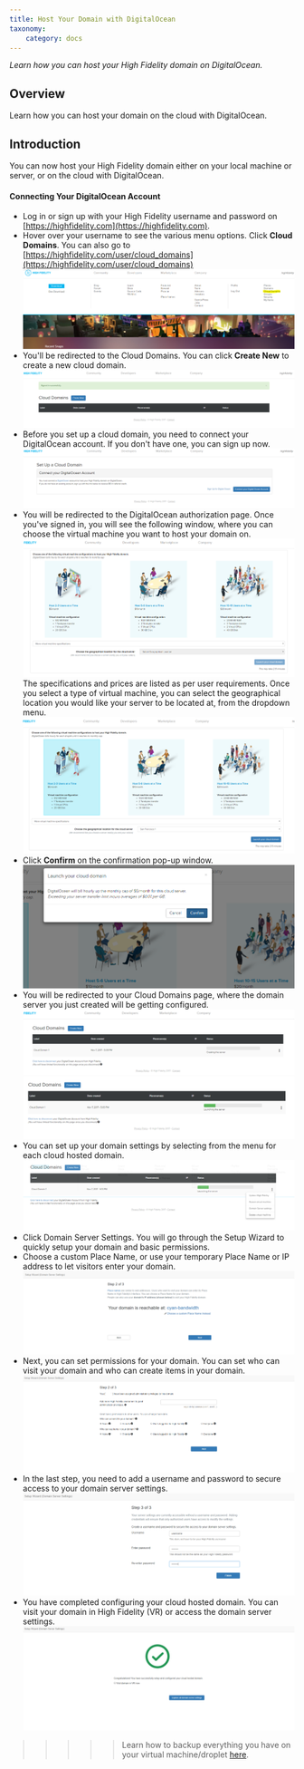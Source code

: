 ```yaml
---
title: Host Your Domain with DigitalOcean
taxonomy:
    category: docs
---
```


*Learn how you can host your High Fidelity domain on DigitalOcean.*

## Overview

Learn how you can host your domain on the cloud with DigitalOcean. 



## Introduction

You can now host your High Fidelity domain either on your local machine or server, or on the cloud with DigitalOcean. 

#### Connecting Your DigitalOcean Account

- Log in or sign up with your High Fidelity username and password on [https://highfidelity.com](https://highfidelity.com).
- Hover over your username to see the various menu options. Click **Cloud Domains**. You can also go to [https://highfidelity.com/user/cloud_domains](https://highfidelity.com/user/cloud_domains) ![](cloud-do-1.PNG)
- You'll be redirected to the Cloud Domains. You can click **Create New** to create a new cloud domain. ![](cloud-do-2.PNG)
- Before you set up a cloud domain, you need to connect your DigitalOcean account. If you don't have one, you can sign up now. ![](cloud-do-3.PNG)
- You will be redirected to the DigitalOcean authorization page. Once you've signed in, you will see the following window, where you can choose the virtual machine you want to host your domain on. ![](cloud-do-4.PNG)The specifications and prices are listed as per user requirements. Once you select a type of virtual machine, you can select the geographical location you would like your server to be located at, from the dropdown menu. ![](cloud-do-5.PNG)
- Click **Confirm** on the confirmation pop-up window.![](cloud-do-6.PNG)
- You will be redirected to your Cloud Domains page, where the domain server you just created will be getting configured. ![](cloud-do-7.PNG)![](cloud-do-8.PNG)
-  You can set up your domain settings by selecting from the menu for each cloud hosted domain. ![](cloud-do-9.PNG)
- Click Domain Server Settings. You will go through the Setup Wizard to quickly setup your domain and basic permissions. 
- Choose a custom Place Name, or use your temporary Place Name or IP address to let visitors enter your domain. ![](setup-wizard-3.PNG)
- Next, you can set permissions for your domain. You can set who can visit your domain and who can create items in your domain. ![](setup-wizard-4.PNG)
- In the last step, you need to add a username and password to secure access to your domain server settings. ![](setup-wizard-9.PNG)
- You have completed configuring your cloud hosted domain. You can visit your domain in High Fidelity (VR) or access the domain server settings. ![](setup-wizard-10.PNG)

>>>>> Learn how to backup everything you have on your virtual machine/droplet [here](https://www.digitalocean.com/help/technical/backup/).






